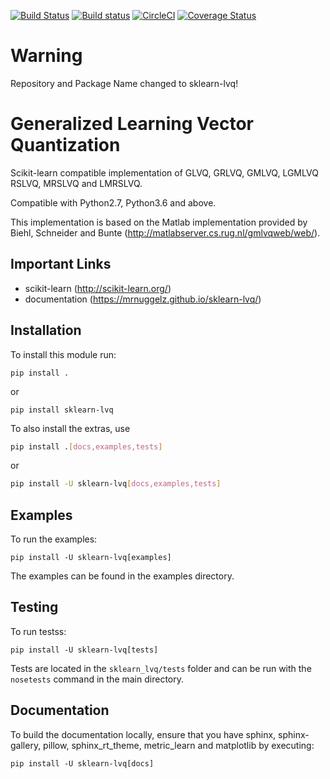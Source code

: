 [![Build Status](https://travis-ci.org/MrNuggelz/sklearn-lvq.svg?branch=stable)](https://travis-ci.org/MrNuggelz/sklearn-lvq)
[![Build status](https://ci.appveyor.com/api/projects/status/qiwkue1x5lgll382?svg=true)](https://ci.appveyor.com/project/MrNuggelz/sklearn-glvq)
[![CircleCI](https://circleci.com/gh/MrNuggelz/sklearn-lvq.svg?style=shield)](https://circleci.com/gh/MrNuggelz/sklearn-lvq)
[![Coverage Status](https://coveralls.io/repos/github/MrNuggelz/sklearn-lvq/badge.svg)](https://coveralls.io/github/MrNuggelz/sklearn-lvq)

# Warning

Repository and Package Name changed to sklearn-lvq!

# Generalized Learning Vector Quantization
Scikit-learn compatible implementation of GLVQ, GRLVQ, GMLVQ, LGMLVQ
RSLVQ, MRSLVQ and LMRSLVQ.

Compatible with Python2.7, Python3.6 and above.

This implementation is based on the Matlab implementation
provided by Biehl, Schneider and Bunte (http://matlabserver.cs.rug.nl/gmlvqweb/web/).

## Important Links
- scikit-learn (http://scikit-learn.org/)
- documentation (https://mrnuggelz.github.io/sklearn-lvq/)

## Installation
To install this module run:
```
pip install .
```
or
```
pip install sklearn-lvq
```

To also install the extras, use
```bash
pip install .[docs,examples,tests]
```
or
```bash
pip install -U sklearn-lvq[docs,examples,tests]
```

## Examples
To run the examples:
```
pip install -U sklearn-lvq[examples]
```
The examples can be found in the examples directory.

## Testing
To run testss:
```
pip install -U sklearn-lvq[tests]
```
Tests are located in the `sklearn_lvq/tests` folder
and can be run with the `nosetests` command in the main directory.

## Documentation
To build the documentation locally, ensure that you have sphinx, sphinx-gallery,
pillow, sphinx_rt_theme, metric_learn and matplotlib by executing:

```
pip install -U sklearn-lvq[docs]
```
